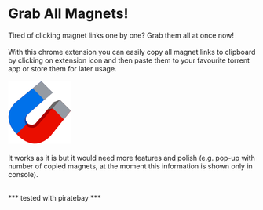 # Grab All Magnets!

Tired of clicking magnet links one by one? Grab them all at once now! <br><br>
With this chrome extension you can easily copy all magnet links to clipboard by clicking on extension icon and then paste them to your favourite torrent app or store them for later usage.<br><br>
<img src="icon128.png" alt="magnet icon"><br><br>
It works as it is but it would need more features and polish (e.g. pop-up with number of copied magnets, at the moment this information is shown only in console).<br><br>

*** tested with piratebay ***

